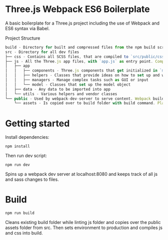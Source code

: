 # Three.js Webpack ES6 Boilerplate

A basic boilerplate for a Three.js project including the use of Webpack and ES6 syntax via Babel.

Project Structure
``` javascript
build - Directory for built and compressed files from the npm build script
src - Directory for all dev files
├── css - Contains all SCSS files, that are compiled to `src/public/css`
├── js - All the Three.js app files, with `app.js` as entry point. Compiled to `src/public/js` with webpack
│   ├── app
│   │   ├── components - Three.js components that get initialized in `main.js`
│   │   ├── helpers - Classes that provide ideas on how to set up and work with defaults
│   │   ├── managers - Manage complex tasks such as GUI or input
│   │   └── model - Classes that set up the model object
│   ├── data - Any data to be imported into app
│   └── utils - Various helpers and vendor classes
└── public - Used by webpack-dev-server to serve content. Webpack builds local dev files here. 
    └── assets - Is copied over to build folder with build command. Place external asset files here.
```

# Getting started

Install dependencies:

`npm install`

Then run dev script:

`npm run dev`

Spins up a webpack dev server at localhost:8080 and keeps track of all js and sass changes to files.

# Build

`npm run build`

Cleans existing build folder while linting js folder and copies over the public assets folder from src. Then sets environment to production and compiles js and css into build.
